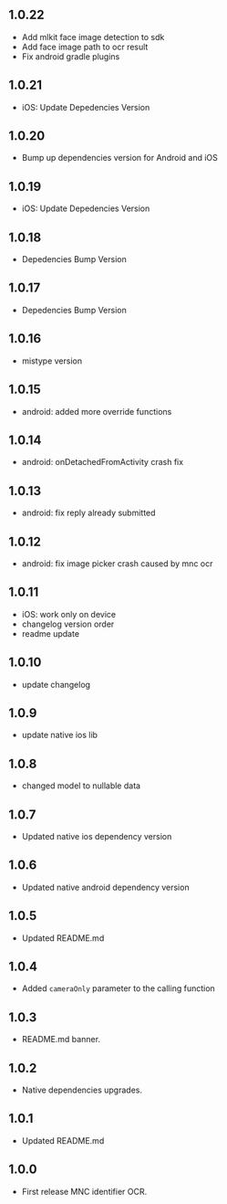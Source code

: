 ## 1.0.22

- Add mlkit face image detection to sdk
- Add face image path to ocr result
- Fix android gradle plugins

## 1.0.21

- iOS: Update Depedencies Version

## 1.0.20

- Bump up dependencies version for Android and iOS

## 1.0.19

- iOS: Update Depedencies Version

## 1.0.18

- Depedencies Bump Version

## 1.0.17

- Depedencies Bump Version

## 1.0.16

- mistype version

## 1.0.15

- android: added more override functions

## 1.0.14

- android: onDetachedFromActivity crash fix

## 1.0.13

- android: fix reply already submitted

## 1.0.12

- android: fix image picker crash caused by mnc ocr

## 1.0.11

- iOS: work only on device
- changelog version order
- readme update

## 1.0.10

- update changelog

## 1.0.9

- update native ios lib

## 1.0.8

- changed model to nullable data

## 1.0.7

- Updated native ios dependency version

## 1.0.6

- Updated native android dependency version

## 1.0.5

- Updated README.md

## 1.0.4

- Added `cameraOnly` parameter to the calling function

## 1.0.3

- README.md banner.

## 1.0.2

- Native dependencies upgrades.

## 1.0.1

- Updated README.md

## 1.0.0

- First release MNC identifier OCR.
